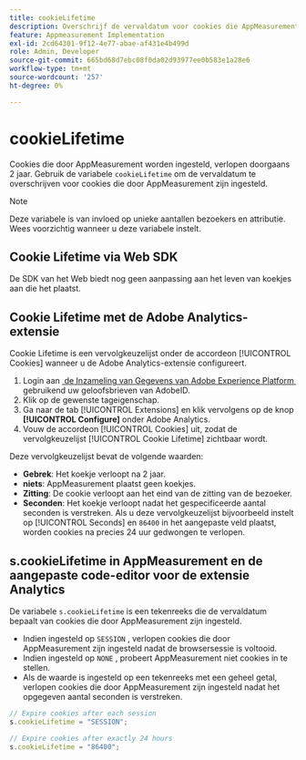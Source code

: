 ```yaml
---
title: cookieLifetime
description: Overschrijf de vervaldatum voor cookies die AppMeasurement maakt.
feature: Appmeasurement Implementation
exl-id: 2cd64301-9f12-4e77-abae-af431e4b499d
role: Admin, Developer
source-git-commit: 665bd68d7ebc08f0da02d93977ee0b583e1a28e6
workflow-type: tm+mt
source-wordcount: '257'
ht-degree: 0%

---
```


# cookieLifetime

Cookies die door AppMeasurement worden ingesteld, verlopen doorgaans 2 jaar. Gebruik de variabele `cookieLifetime` om de vervaldatum te overschrijven voor cookies die door AppMeasurement zijn ingesteld.

>[!NOTE]
>
>Deze variabele is van invloed op unieke aantallen bezoekers en attributie. Wees voorzichtig wanneer u deze variabele instelt.

## Cookie Lifetime via Web SDK

De SDK van het Web biedt nog geen aanpassing aan het leven van koekjes aan die het plaatst.

## Cookie Lifetime met de Adobe Analytics-extensie

Cookie Lifetime is een vervolgkeuzelijst onder de accordeon [!UICONTROL Cookies] wanneer u de Adobe Analytics-extensie configureert.

1. Login aan [&#x200B; de Inzameling van Gegevens van Adobe Experience Platform &#x200B;](https://experience.adobe.com/data-collection) gebruikend uw geloofsbrieven van AdobeID.
1. Klik op de gewenste tageigenschap.
1. Ga naar de tab [!UICONTROL Extensions] en klik vervolgens op de knop **[!UICONTROL Configure]** onder Adobe Analytics.
1. Vouw de accordeon [!UICONTROL Cookies] uit, zodat de vervolgkeuzelijst [!UICONTROL Cookie Lifetime] zichtbaar wordt.

Deze vervolgkeuzelijst bevat de volgende waarden:

* **Gebrek**: Het koekje verloopt na 2 jaar.
* **niets**: AppMeasurement plaatst geen koekjes.
* **Zitting**: De cookie verloopt aan het eind van de zitting van de bezoeker.
* **Seconden**: Het koekje verloopt nadat het gespecificeerde aantal seconden is verstreken. Als u deze vervolgkeuzelijst bijvoorbeeld instelt op [!UICONTROL Seconds] en `86400` in het aangepaste veld plaatst, worden cookies na precies 24 uur gedwongen te verlopen.

## s.cookieLifetime in AppMeasurement en de aangepaste code-editor voor de extensie Analytics

De variabele `s.cookieLifetime` is een tekenreeks die de vervaldatum bepaalt van cookies die door AppMeasurement zijn ingesteld.

* Indien ingesteld op `SESSION` , verlopen cookies die door AppMeasurement zijn ingesteld nadat de browsersessie is voltooid.
* Indien ingesteld op `NONE` , probeert AppMeasurement niet cookies in te stellen.
* Als de waarde is ingesteld op een tekenreeks met een geheel getal, verlopen cookies die door AppMeasurement zijn ingesteld nadat het opgegeven aantal seconden is verstreken.

```js
// Expire cookies after each session
s.cookieLifetime = "SESSION";

// Expire cookies after exactly 24 hours
s.cookieLifetime = "86400";
```
